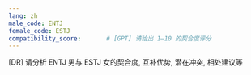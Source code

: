 ```yaml
---
lang: zh
male_code: ENTJ
female_code: ESTJ
compatibility_score:       # [GPT] 请给出 1–10 的契合度评分
---
```


[DR] 请分析 ENTJ 男与 ESTJ 女的契合度, 互补优势, 潜在冲突, 相处建议等

